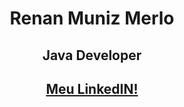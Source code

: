 



<html>
<head>
<style>
h1 {text-align: center;}
h2 {text-align: center;}
p {text-align: center;}
div {text-align: center;}
</style>
</head>
<body>

<h1>Renan Muniz Merlo</h1>
<h2>Java Developer<h2>
<a href="https://www.linkedin.com/in/renan-muniz-merlo/" target="_blank">Meu LinkedIN!</a>
  

</body>
</html> 

